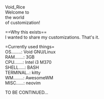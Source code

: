 <p>
                            Void_Rice<br>                                                              
                            Welcome to<br>                                             
                            the  world <br>                                      
                         of customization!<br>                                  
                         
==Why this exists==  
I wanted to share my customizations. That's it.

=Currently used things=  
OS........: Void GNU/Linux  
RAM.......: 3GB  
CPU.......: Intel i3 M370  
SHELL.....: BASH  
TERMINAL..: kitty  
WM........: AwesomeWM  
MISC......: neovim  
  
TO BE CONTINUED...  
<p/>
